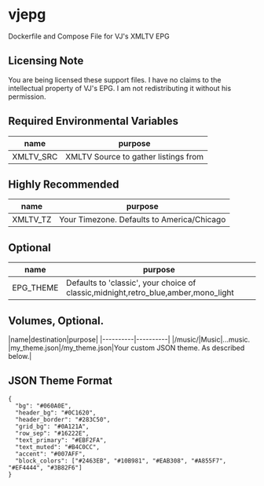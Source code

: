 # vjepg
Dockerfile and Compose File for VJ's XMLTV EPG

## Licensing Note
You are being licensed these support files. I have no claims to the intellectual property of VJ's EPG. I am not redistributing it without his permission.

## Required Environmental Variables
|name|purpose|
|----------|----------|
|XMLTV_SRC|XMLTV Source to gather listings from|

## Highly Recommended
|name|purpose|
|----------|----------|
|XMLTV_TZ|Your Timezone. Defaults to America/Chicago|

## Optional
|name|purpose|
|----------|----------|
|EPG_THEME|Defaults to 'classic', your choice of classic,midnight,retro_blue,amber,mono_light|


## Volumes, Optional.
|name|destination|purpose|
|----------|----------|
|/music/|Music|...music.
|my_theme.json|/my_theme.json|Your custom JSON theme. As described below.|


## JSON Theme Format
```
{
  "bg": "#060A0E",
  "header_bg": "#0C1620",
  "header_border": "#283C50",
  "grid_bg": "#0A121A",
  "row_sep": "#16222E",
  "text_primary": "#EBF2FA",
  "text_muted": "#B4C0CC",
  "accent": "#007AFF",
  "block_colors": ["#2463EB", "#10B981", "#EAB308", "#A855F7", "#EF4444", "#3B82F6"]
}
```
